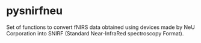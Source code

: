 # pysnirfneu
Set of functions to convert fNIRS data obtained using devices made by NeU Corporation into SNIRF (Standard Near-InfraRed spectroscopy Format).
